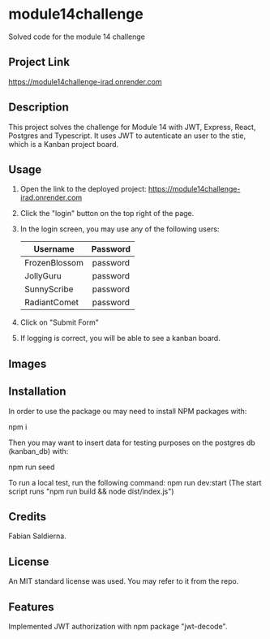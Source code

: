 # module14challenge
Solved code for the module 14 challenge

## Project Link
https://module14challenge-irad.onrender.com

## Description
This project solves the challenge for Module 14 with JWT, Express, React, Postgres and Typescript. It uses JWT to autenticate an user to the stie, which is a Kanban project board.

## Usage
1. Open the link to the deployed project: https://module14challenge-irad.onrender.com
2. Click the "login" button on the top right of the page.
3. In the login screen, you may use any of the following users:
   
     | Username      |  Password     |
     | ------------- |:-------------:|
     | FrozenBlossom |  password     | 
     | JollyGuru     |  password     |
     | SunnyScribe   |  password     | 
     | RadiantComet  |  password     |

4. Click on "Submit Form"
5. If logging is correct, you will be able to see a kanban board.

## Images

[login]: login_no_token.png "The login page"
[userLoggedIn]: user_logged_in.png "A logged-in user"

## Installation
In order to use the package ou may need to install NPM packages with:

  npm i

Then you may want to insert data for testing purposes on the postgres db (kanban_db) with:

  npm run seed

To run a local test, run the following command: npm run dev:start (The start script runs "npm run build && node dist/index.js")

## Credits
Fabian Saldierna.

## License
An MIT standard license was used. You may refer to it from the repo.

## Features
Implemented JWT authorization with npm package "jwt-decode".

